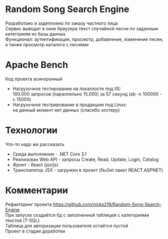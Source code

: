 # Random Song Search Engine 
Разработано и задеплоено по заказу частного лица   
Сервис выводит в окне браузера текст случайной песни по заданным категориям из базы данных  
Функционал: аутентификация, просмотр, добавление, изменение песен, а также просмотр каталога с песнями    
# Apache Bench
Код проекта асинхронный     
* Нагрузочное тестирование на локалхосте под IIS:     
100.000 запросов (параллельно 15.000) за 57 секунд (ab -n 100000 -c 15000)     
* Нагрузочное тестрирование в продакшне под Linux:    
на данный момент нет данных (спасибо хостеру)   
# Технологии
Что-то надо же рассказать
* Среда выполнения - .NET Core 3.1   
* Реализован Web API - запросы Create, Read, Update, Login, Catalog   
* Фронт - React (jsx/js)    
* Транспилятор JSX - загружен в проект (NuGet пакет REACT.ASPNET)    
# Комментарии   
Рефакторинг проекта https://github.com/nicks219/Random-Song-Search-Engine        
При запуске создаётся бд с заполненной таблицей с категориями текстов (T-SQL)  
Таблица для авторизации пользователя остаётся пустой    
Проект в стадии доработки   
